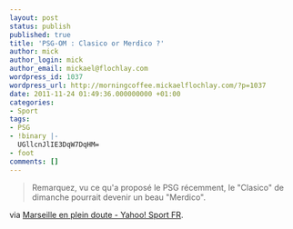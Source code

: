 ```yaml
---
layout: post
status: publish
published: true
title: 'PSG-OM : Clasico or Merdico ?'
author: mick
author_login: mick
author_email: mickael@flochlay.com
wordpress_id: 1037
wordpress_url: http://morningcoffee.mickaelflochlay.com/?p=1037
date: 2011-11-24 01:49:36.000000000 +01:00
categories:
- Sport
tags:
- PSG
- !binary |-
  UGllcnJlIE3DqW7DqHM=
- foot
comments: []
---
```

<blockquote>Remarquez, vu ce qu'a proposé le PSG récemment, le "Clasico" de dimanche pourrait devenir un beau "Merdico".</blockquote>
via <a href="http://fr.sports.yahoo.com/fo/pierrotlefoot/article/1628384/marseille-en-plein-doute/">Marseille en plein doute - Yahoo! Sport FR</a>.
